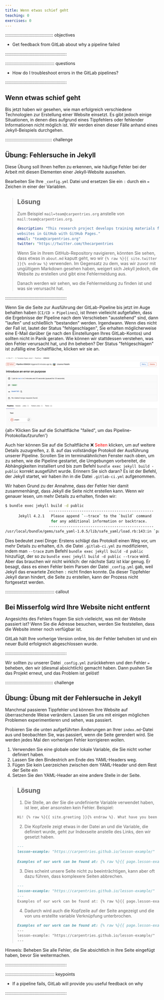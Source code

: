 ```yaml
---
title: Wenn etwas schief geht
teaching: 0
exercises: 0
---
```


::::::::::::::::::::::::::::::::::::::: objectives

- Get feedback from GitLab about why a pipeline failed

::::::::::::::::::::::::::::::::::::::::::::::::::

:::::::::::::::::::::::::::::::::::::::: questions

- How do I troubleshoot errors in the GitLab pipelines?

::::::::::::::::::::::::::::::::::::::::::::::::::

## Wenn etwas schief geht

Bis jetzt haben wir gesehen, wie man erfolgreich verschiedene Technologien zur
Erstellung einer Website einsetzt. Es gibt jedoch einige Situationen, in denen dies
aufgrund eines Tippfehlers oder fehlender Informationen nicht möglich ist. Wir werden
einen dieser Fälle anhand eines Jekyll-Beispiels durchgehen.

::::::::::::::::::::::::::::::::::::::  challenge

## Übung: Fehlersuche in Jekyll

Diese Übung soll Ihnen helfen zu erkennen, wie häufige Fehler bei der Arbeit mit
diesen Elementen einer Jekyll-Website aussehen.

Bearbeiten Sie Ihre `_config.yml` Datei und ersetzen Sie ein `:` durch ein `=` Zeichen
in einer der Variablen.

> ## Lösung
> 
> Zum Beispiel `mail=team@carpentries.org` anstelle von `mail:team@carpentries.org`.
> 
> ```yaml
> description: "This research project develops training materials for reseachers wanting to learn to build project
> websites in GitHub with GitHub Pages."
> email: "team@carpentries.org"
> twitter: "https://twitter.com/thecarpentries
> ```
> 
> Wenn Sie in Ihrem GitHub-Repository navigieren, könnten Sie sehen, dass etwas in
> `about.md` kaputt geht, wo wir `{% raw %}{{ site.twitter }}{% endraw %}` verwenden.
> Im Gegensatz zu dem, was wir zuvor mit ungültigem Markdown gesehen haben, weigert
> sich Jekyll jedoch, die Website zu erstellen und gibt eine Fehlermeldung aus.
> 
> Danach werden wir sehen, wo die Fehlermeldung zu finden ist und was sie verursacht
> hat.

::::::::::::::::::::::::::::::::::::::::::::::::::

Wenn Sie die Seite zur Ausführung der GitLab-Pipeline bis jetzt im Auge behalten haben
(`CI/CD > Pipelines`), ist Ihnen vielleicht aufgefallen, dass die Ergebnisse der
Pipeline nach dem Verschieben "ausstehend" sind, dann "laufen" und schließlich
"bestanden" werden. Irgendwann. Wenn dies nicht der Fall ist, lautet der Status
"fehlgeschlagen", Sie erhalten möglicherweise eine E-Mail darüber (je nach den
Einstellungen Ihres GitLab-Kontos) und sollten nicht in Panik geraten. Wie können wir
stattdessen verstehen, was den Fehler verursacht hat, und ihn beheben? Der Status
"fehlgeschlagen" ist zufällig eine Schaltfläche, klicken wir sie an.

![](fig/gitlab-error.png){alt='Klicken Sie auf die Schaltfläche "failed", um das Pipeline-Protokollaufzurufen'}

Auch hier können Sie auf die Schaltfläche ❌ <span style="color:red">Seiten</span>
klicken, um auf weitere Details zuzugreifen, z. B. auf das vollständige Protokoll der
Ausführung unserer Pipeline. Scrollen Sie im terminalähnlichen Fenster nach oben, um zu
sehen, wie die Pipeline gestartet, die Umgebungen vorbereitet, die Abhängigkeiten
installiert und bis zum Befehl `bundle exec jekyll build - public` korrekt ausgeführt
wurde. Erinnern Sie sich daran? Es ist der Befehl, der Jekyll startet, wir haben ihn in
die Datei `.gitlab-ci.yml` aufgenommen.

Wir haben Grund zu der Annahme, dass der Fehler hier damit zusammenhängt, dass Jekyll
die Seite nicht erstellen kann. Wenn wir genauer lesen, um mehr Details zu erhalten,
finden wir:

```bash 
$ bundle exec jekyll build -d public
                    ------------------------------------------------
      Jekyll 4.2.1   Please append `--trace` to the `build` command
                     for any additional information or backtrace.
                    ------------------------------------------------
/usr/local/bundle/gems/safe_yaml-1.0.5/lib/safe_yaml/load.rb:143:in `parse': (/builds/hpg_ToyM/0/grp-bio-it/template-pages-jekyll/_config.yml): could not find expected ':' while scanning a simple key at line 3 column 1 (Psych::SyntaxError)
```

> 
Dies bedeutet zwei Dinge: Erstens schlägt das Protokoll einen Weg vor, um mehr Details
zu erhalten, d.h. die Datei `.gitlab-ci.yml` zu modifizieren, indem man `--trace` zum
Befehl `bundle exec jekyll build -d public` hinzufügt, der so zu `bundle exec jekyll build -d public --trace` wird. Aber das brauchen wir nicht wirklich: der nächste Satz
ist klar genug. Er besagt, dass es einen Fehler beim Parsen der Datei `_config.yml` gab,
weil Jekyll das erwartete Zeichen `:` nicht finden konnte. Da dieser Tippfehler Jekyll
daran hindert, die Seite zu erstellen, kann der Prozess nicht fortgesetzt werden.

::::::::::::::::::::::::::::::::::::::::  callout

## Bei Misserfolg wird Ihre Website nicht entfernt

Angesichts des Fehlers fragen Sie sich vielleicht, was mit der Website passiert ist?
Wenn Sie die Adresse besuchen, werden Sie feststellen, dass die Website immer noch
verfügbar ist.

GitLab hält Ihre vorherige Version online, bis der Fehler behoben ist und ein neuer
Build erfolgreich abgeschlossen wurde.

::::::::::::::::::::::::::::::::::::::::::::::::::

Wir sollten zu unserer Datei `_config.yml` zurückkehren und den Fehler `=` beheben, den
wir (diesmal absichtlich) gemacht haben. Dann pushen Sie das Projekt erneut, und das
Problem ist gelöst!

:::::::::::::::::::::::::::::::::::::::  challenge

## Übung: Übung mit der Fehlersuche in Jekyll

Manchmal passieren Tippfehler und können Ihre Website auf überraschende Weise
verändern. Lassen Sie uns mit einigen möglichen Problemen experimentieren und sehen,
was passiert.

Probieren Sie die unten aufgeführten Änderungen an Ihrer `index.md`\-Datei aus und
beobachten Sie, was passiert, wenn die Seite gerendert wird. Sie werden jedes Mal den
vorherigen Fehler korrigieren wollen.

1. Verwenden Sie eine globale oder lokale Variable, die Sie nicht vorher definiert
  haben.
2. Lassen Sie den Bindestrich am Ende des YAML-Headers weg.
3. Fügen Sie kein Leerzeichen zwischen dem YAML-Header und dem Rest der Seite ein
4. Setzen Sie den YAML-Header an eine andere Stelle in der Seite.

> ## Lösung
> 
> 1. Die Stelle, an der Sie die undefinierte Variable verwendet haben, ist leer, aber
>   ansonsten kein Fehler. Beispiel:
>   
>   ```markdown 
>   Hi! {% raw %}{{ site.greeting }}{% endraw %}. What have you been up to?
>   ```
> 
> 2. Die Kopfzeile zeigt etwas in der Datei an und die Variable, die definiert wurde,
>   geht zur Indexseite anstelle des Links, den wir gesetzt haben.
>   
>   ```markdown 
>   ---
>   lesson-example: "https://carpentries.github.io/lesson-example/"
>   
>   Examples of our work can be found at: {% raw %}{{ page.lesson-example }}{% endraw %}
>   ```
> 
> 3. Dies scheint unsere Seite nicht zu beeinträchtigen, kann aber oft dazu führen,
>   dass komplexere Seiten abbrechen.
>   
>   ```markdown 
>   ---
>   lesson-example: "https://carpentries.github.io/lesson-example/"
>   ---
>   Examples of our work can be found at: {% raw %}{{ page.lesson-example }}{% endraw %}
>   ```
> 
> 4. Dadurch wird auch die Kopfzeile auf der Seite angezeigt und die von uns erstellte
>   variable Verknüpfung unterbrochen.
>   
>   ```markdown 
>   Examples of our work can be found at: {% raw %}{{ page.lesson-example }}{% endraw %}
>   ---
>   lesson-example: "https://carpentries.github.io/lesson-example/"
>   ---
>   ```

Hinweis: Beheben Sie alle Fehler, die Sie absichtlich in Ihre Seite eingefügt haben,
bevor Sie weitermachen.

::::::::::::::::::::::::::::::::::::::::::::::::::

:::::::::::::::::::::::::::::::::::::::: keypoints

- If a pipeline fails, GitLab will provide you useful feedback on why

::::::::::::::::::::::::::::::::::::::::::::::::::


